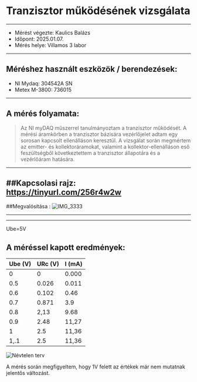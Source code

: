# Tranzisztor működésének vizsgálata
---
- Mérést végezte: Kaulics Balázs
- Időpont: 2025.01.07.
- Mérés helye: Villamos 3 labor


---
## Méréshez használt eszközök / berendezések:
- NI Mydaq: 304542A SN
- Metex M-3800: 736015
---

## A mérés folyamata:
>   Az NI myDAQ műszerrel tanulmányoztam a tranzisztor működését. A mérési áramkörben a tranzisztor bázisára vezérlőjelet adtam egy sorosan kapcsolt ellenálláson keresztül. A vizsgálat során megmértem az emitter- és kollektoráramokat, valamint a kollektor-ellenálláson eső feszültségből következtettem a tranzisztor állapotára és a vezérlőáram hatására.
---

##Kapcsolasi rajz:
https://tinyurl.com/256r4w2w
---

##Megvalósítása :
![IMG_3333](https://github.com/user-attachments/assets/95c4f417-141d-453c-bddb-6e2bad726efe)

---

---

Ube=5V
## A méréssel kapott eredmények:
| Ube (V) | URc (V)  | I (mA)   |
|---------|----------|----------|
| 0       | 0        |  0.000   |
| 0.5     | 0.026    |  0.011   |
| 0.6     | 0.102    |  0.46   |
| 0.7     | 0.871      | 3.9    |
| 0.8     | 2,13        |  9.68     |
| 0.9     | 2.48      |  11,27    |
| 1       | 2.5      |  11,36  |  
| 1,.1    | 2.5      |  11,36     | 


![Névtelen terv](https://github.com/user-attachments/assets/bde740ad-e39f-42f8-80ae-18e6ef3cb945)



A mérés során megfigyeltem, hogy 1V felett az értékek már nem mutatnak jelentős változást.

